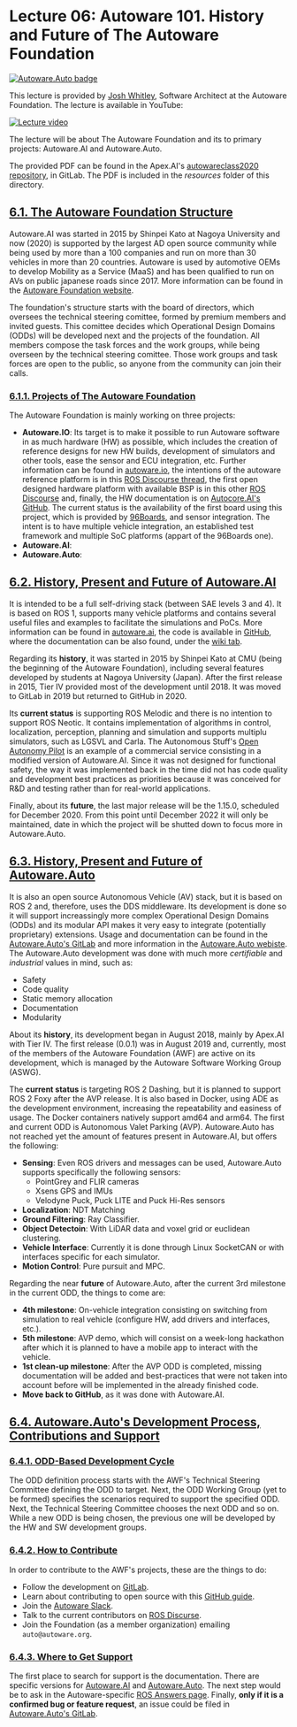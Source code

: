 # Lecture 06: Autoware 101. History and Future of The Autoware Foundation
[![Autoware.Auto badge](https://img.shields.io/badge/Autoware-Auto-orange.svg)](https://www.autoware.auto)

This lecture is provided by [Josh Whitley](https://www.linkedin.com/in/maximus5684), Software Architect at the Autoware Foundation. The lecture is available in YouTube:

[![Lecture video](https://img.youtube.com/vi/eSHHmJrqpMU/0.jpg)](https://www.youtube.com/watch?v=eSHHmJrqpMU&list=PLL57Sz4fhxLpCXgN0lvCF7aHAlRA5FoFr&index=6)

The lecture will be about The Autoware Foundation and its to primary projects: Autoware.AI and Autoware.Auto.

The provided PDF can be found in the Apex.AI's [autowareclass2020 repository](https://gitlab.com/ApexAI/autowareclass2020/-/blob/master/lectures/06_Autoware_101/Autoware_101.pdf), in GitLab. The PDF is included in the *resources* folder of this directory.

## [6.1. The Autoware Foundation Structure](https://youtu.be/eSHHmJrqpMU?t=70)
Autoware.AI was started in 2015 by Shinpei Kato at Nagoya University and now (2020) is supported by the largest AD open source community while being used by more than a 100 companies and run on more than 30 vehicles in more than 20 countries. Autoware is used by automotive OEMs to develop Mobility as a Service (MaaS) and has been qualified to run on AVs on public japanese roads since 2017. More information can be found in the [Autoware Foundation website](https://www.autoware.org).

The foundation's structure starts with the board of directors, which oversees the technical steering comittee, formed by premium members and invited guests. This comittee decides which Operational Design Domains (ODDs) will be developed next and the projects of the foundation. All members compose the task forces and the work groups, while being overseen by the technical steering comittee. Those work groups and task forces are open to the public, so anyone from the community can join their calls. 

### [6.1.1. Projects of The Autoware Foundation](https://youtu.be/eSHHmJrqpMU?t=290)
The Autoware Foundation is mainly working on three projects:
- **Autoware.IO**: Its target is to make it possible to run Autoware software in as much hardware (HW) as possible, which includes the creation of reference designs for new HW builds, development of simulators and other tools, ease the sensor and ECU integration, etc. Further information can be found in [autoware.io](https://www.autoware.io), the intentions of the autoware reference platform is in this [ROS Discourse thread](https://discourse.ros.org/t/wg-rp-autoware-reference-platform-definition-documentation/9949), the first open designed hardware platform with available BSP is in this other [ROS Discourse](https://discourse.ros.org/t/open-source-and-free-software-for-autocores-pcu/12418) and, finally, the HW documentation is on [Autocore.AI's GitHub](https://github.com/autocore-ai/autocore_pcu_doc). The current status is the availability of the first board using this project, which is provided by [96Boards](https://www.96boards.org), and sensor integration. The intent is to have multiple vehicle integration, an established test framework and multiple SoC platforms (appart of the 96Boards one).
- **Autoware.AI**: 
- **Autoware.Auto**: 


## [6.2. History, Present and Future of Autoware.AI](https://youtu.be/eSHHmJrqpMU?t=545)
It is intended to be a full self-driving stack (between SAE levels 3 and 4). It is based on ROS 1, supports many vehicle platforms and contains several useful files and examples to facilitate the simulations and PoCs. More information can be found in [autoware.ai](https://www.autoware.ai), the code is available in [GitHub](https://github.com/Autoware-AI/autoware.ai), where the documentation can be also found, under the [wiki tab](https://github.com/Autoware-AI/autoware.ai/wiki).

Regarding its **history**, it was started in 2015 by Shinpei Kato at CMU (being the beginning of the Autoware Foundation), including several features developed by students at Nagoya University (Japan). After the first release in 2015, Tier IV provided most of the development until 2018. It was moved to GitLab in 2019 but returned to GitHub in 2020.

Its **current status** is supporting ROS Melodic and there is no intention to support ROS Neotic. It contains implementation of algorithms in control, localization, perception, planning and simulation and supports multiplu simulators, such as LGSVL and Carla. The Autonomous Stuff's [Open Autonomy Pilot](https://autonomoustuff.com/services/open-autonomy-pilot) is an example of a commercial service consisting in a modified version of Autoware.AI. Since it was not designed for functional safety, the way it was implemented back in the time did not has code quality and development best practices as priorities because it was conceived for R&D and testing rather than for real-world applications.

Finally, about its **future**, the last major release will be the 1.15.0, scheduled for December 2020. From this point until December 2022 it will only be maintained, date in which the project will be shutted down to focus more in Autoware.Auto.

## [6.3. History, Present and Future of Autoware.Auto](https://youtu.be/eSHHmJrqpMU?t=845)
It is also an open source Autonomous Vehicle (AV) stack, but it is based on ROS 2 and, therefore, uses the DDS middleware. Its development is done so it will support increassingly more complex Operational Design Domains (ODDs) and its modular API makes it very easy to integrate (potentially proprietary) extensions. Usage and documentation can be found in the [Autoware.Auto's GitLab](https://gitlab.com/autowarefoundation/autoware.auto/AutowareAuto) and more information in the [Autoware.Auto webiste](https://www.autoware.auto). The Autoware.Auto development was done with much more *certifiable* and *industrial* values in mind, such as:

- Safety
- Code quality
- Static memory allocation
- Documentation
- Modularity


About its **history**, its development began in August 2018, mainly by Apex.AI with Tier IV. The first release (0.0.1) was in August 2019 and, currently, most of the members of the Autoware Foundation (AWF) are active on its development, which is managed by the Autoware Software Working Group (ASWG).

The **current status** is targeting ROS 2 Dashing, but it is planned to support ROS 2 Foxy after the AVP release. It is also based in Docker, using ADE as the development environment, increasing the repeatability and easiness of usage. The Docker containers natively support amd64 and arm64. The first and current ODD is Autonomous Valet Parking (AVP). Autoware.Auto has not reached yet the amount of features present in Autoware.AI, but offers the following:

- **Sensing**: Even ROS drivers and messages can be used, Autoware.Auto supports specifically the following sensors:
  - PointGrey and FLIR cameras
  - Xsens GPS and IMUs
  - Velodyne Puck, Puck LITE and Puck Hi-Res sensors
- **Localization**: NDT Matching
- **Ground Filtering**: Ray Classifier.
- **Object Detectoin**: With LiDAR data and voxel grid or euclidean clustering.
- **Vehicle Interface**: Currently it is done through Linux SocketCAN or with interfaces specific for each simulator.
- **Motion Control**: Pure pursuit and MPC.

Regarding the near **future** of Autoware.Auto, after the current 3rd milestone in the current ODD, the things to come are:

- **4th milestone**: On-vehicle integration consisting on switching from simulation to real vehicle (configure HW, add drivers and interfaces, etc.).
- **5th milestone**: AVP demo, which will consist on a week-long hackathon after which it is planned to have a mobile app to interact with the vehicle.
- **1st clean-up milestone**: After the AVP ODD is completed, missing documentation will be added and best-practices that were not taken into account before will be implemented in the already finished code.
- **Move back to GitHub**, as it was done with Autoware.AI.


## [6.4. Autoware.Auto's Development Process, Contributions and Support](https://youtu.be/eSHHmJrqpMU?t=1290)
### [6.4.1. ODD-Based Development Cycle](https://youtu.be/eSHHmJrqpMU?t=1300)
The ODD definition process starts with the AWF's Technical Steering Committee defining the ODD to target. Next, the ODD Working Group (yet to be formed) specifies the scenarios required to support the specified ODD. Next, the Technical Steering Committee chooses the next ODD and so on. While a new ODD is being chosen, the previous one will be developed by the HW and SW development groups.

### [6.4.2. How to Contribute](https://youtu.be/eSHHmJrqpMU?t=1395)
In order to contribute to the AWF's projects, these are the things to do:

- Follow the development on [GitLab](https://gitlab.com/autowarefoundation/autoware.auto/AutowareAuto/-/issues).
- Learn about contributing to open source with this [GitHub guide](https://github.com/firstcontributions/first-contributions).
- Join the [Autoware Slack](http://autoware.herokuapp.com).
- Talk to the current contributors on [ROS Discurse](https://discourse.ros.org/c/autoware).
- Join the Foundation (as a member organization) emailing `auto@autoware.org`.

### [6.4.3. Where to Get Support](https://youtu.be/eSHHmJrqpMU?t=1465)
The first place to search for support is the documentation. There are specific versions for [Autoware.AI](https://github.com/Autoware-AI/autoware.ai/wiki) and [Autoware.Auto](https://gitlab.com/autowarefoundation/autoware.auto/AutowareAuto). The next step would be to ask in the Autoware-specific [ROS Answers page](https://answers.ros.org/questions/scope:all/sort:activity-desc/tags:autoware/page:1/). Finally, **only if it is a confirmed bug or feature request**, an issue could be filed in [Autoware.Auto's GitLab](https://gitlab.com/autowarefoundation/autoware.auto/AutowareAuto/-/issues).


